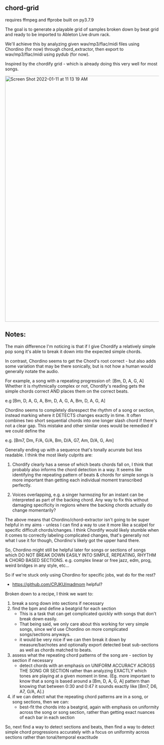 chord-grid
----------

requires ffmpeg and ffprobe built on py3.7.9


The goal is to generate a playable grid of samples broken down by beat grid
and ready to be imported to Ableton Live drum rack.

We'll achieve this by analyzing given wav/mp3/flac/midi files using Chordino (for now)
through chord_extractor, then export to wav/mp3/flac/midi using pydub (for now).

Inspired by the chordify grid - which is already doing this very well for most
songs.

<img width="806" alt="Screen Shot 2022-01-11 at 11 13 19 AM" src="https://user-images.githubusercontent.com/2433319/148979518-16b0d8eb-d979-4256-b1c4-fa3abe1af7fc.png">

Notes:
------

The main difference I'm noticing is that if I give Chordify a relatively simple pop
song it's able to break it down into the expected simple chords. 

In contrast, Chordino seems to get the Chord's root correct - but also adds some
variation that may be there sonically, but is not how a human would generally
notate the audio.

For example, a song with a repeating progression of: [Bm, D, A, G, A]
Whether it is rhythmically complex or not, Chordify's reading gets the simple
chords correct AND places them on the correct beats.

e.g [Bm, D, A, G, A, Bm, D, A, G, A, Bm, D, A, G, A]

Chordino seems to completely disrespect the rhythm of a song or section, instead 
marking where it DETECTS changes exactly in time. It often combines two short sequential chords
into one longer slash chord if there's not a clear gap. This mistake and other similar ones
would be remedied if we could define the

e.g. [Bm7, Dm, F/A, G/A, Bm, D/A, G7, Am, D/A, G, Am]

Generally ending up with a sequence that's tonally acurrate but less readable. I think the
most likely culprits are:

  1. Chordify clearly has a sense of which beats chords fall on, I think that
     probably also informs the chord detection in a way. It seems like
     identifying the repeating pattern of beats & chords for simple songs is
     more important than getting each individual moment transcribed perfectly.

  2. Voices overlapping, e.g. a singer harmozing for an instant can be
     interpreted as part of the backing chord. Any way to fix this without
     damaging specificity in regions where the backing chords actually do change
     momentarily?

The above means that Chordino/chord-extractor isn't going to be super helpful in my aims - unless I can find a way to use it more like a scalpel for specific difficult chords/changes. I think Chordify would likely stumble when it comes to correctly labeling complicated changes, that's generally not what I use it for though, Chordino's likely got the upper hand there.

So, Chordino might still be helpful later for songs or sections of songs which DO NOT BREAK DOWN EASILY INTO SIMPLE, REPEATING, RHYTHM & CHORD BASED SECTIONS. e.g. complex linear or free jazz, edm, prog, weird bridges in any style, etc... 

 
So if we're stuck only using Chordino for specific jobs, wat do for the rest?
  - https://github.com/CPJKU/madmom helpful?

Broken down to a recipe, I think we want to:
  1. break a song down into sections if necessary
  2. find the bpm and define a beatgrid for each section
      - This is a task that can get complicated quickly with songs that don't break down easily.
      - That being said, we only care about this working for very simple songs, since we'd use Chordino
        on more complicated songs/sections anyways.
      - it would be very nice if we can then break it down by measure/bar/notes and optionally 
        export detected beat sub-sections as well as chords matched to beats.
  2. assess what the repeating chord patterns of the song are - section by section if necessary
      - detect chords with an emphasis on UNIFORM ACCURACY ACROSS THE SONG OR SECTION rather than 
        analyzing EXACTLY which tones are playing at a given moment in time. (Eg. more important to know 
        that a song is based around a [Bm, D, A, G, A] pattern than knowing that between 0:30 and 0:47 it
        sounds exactly like [Bm7, D6, A7, G/A, A].)
  3. if we can detect what the repeating chord patterns are in a song, or song sections, then we can:
      - best-fit the chords into a beatgrid, again with emphasis on uniformity across the song or song
        section, rather than getting exact nuances of each bar in each section

So, next find a way to detect sections and beats, then find a way to detect simple chord progressions accurately with a focus on uniformity across sections rather than tonal/temporal exactitude

